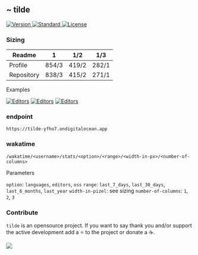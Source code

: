 ## ~ tilde

<p>
  <a href="https://github.com/o0th/tilde">
    <img src="https://img.shields.io/badge/Version-0.3.2-green.svg?style=for-the-badge" alt="Version">
  </a>
  <a href="https://github.com/standard/standard">
    <img src="https://img.shields.io/badge/Code_style-Standard-green.svg?style=for-the-badge" alt="Standard">
  </a>
  <a href="/LICENSE">
    <img src="https://img.shields.io/badge/License-MIT-blue.svg?style=for-the-badge" alt="License">
  </a>
</p>

### Sizing

| Readme     | 1         | 1/2       | 1/3       |
| ---------- | :-------: | :-------: | :-------: |
| Profile    | 854/3     | 419/2     | 282/1     |
| Repository | 838/3     | 415/2     | 271/1     |

Examples

[![Editors](https://tilde-yfho7.ondigitalocean.app/wakatime/o0th/stats/languages/last_7_days/838/3)](https://github.com/o0th/tilde)
[![Editors](https://tilde-yfho7.ondigitalocean.app/wakatime/o0th/stats/editors/last_7_days/415/2)](https://github.com/o0th/tilde)
[![Editors](https://tilde-yfho7.ondigitalocean.app/wakatime/o0th/stats/oss/last_7_days/415/2)](https://github.com/o0th/tilde)

### endpoint

```
https://tilde-yfho7.ondigitalocean.app
```

### wakatime

```
/wakatime/<username>/stats/<option>/<range>/<width-in-px>/<number-of-columns>
```

Parameters

`option`: `languages`, `editors`, `oss`
`range`: `last_7_days`, `last_30_days`, `last_6_months`, `last_year`
`width-in-pizel`: see sizing
`number-of-columns`: `1`, `2`, `3`

### Contribute

`tilde` is an opensource project. If you want to say thank you
and/or support the active development add a :star: to the project
or donate a :coffee:.

<a href="https://www.buymeacoffee.com/o0th">
  <img src="https://img.buymeacoffee.com/button-api/?text=Buy me a coffee&emoji=&slug=o0th&button_colour=FFDD00&font_colour=000000&font_family=Cookie&outline_colour=000000&coffee_colour=ffffff">
</a>


